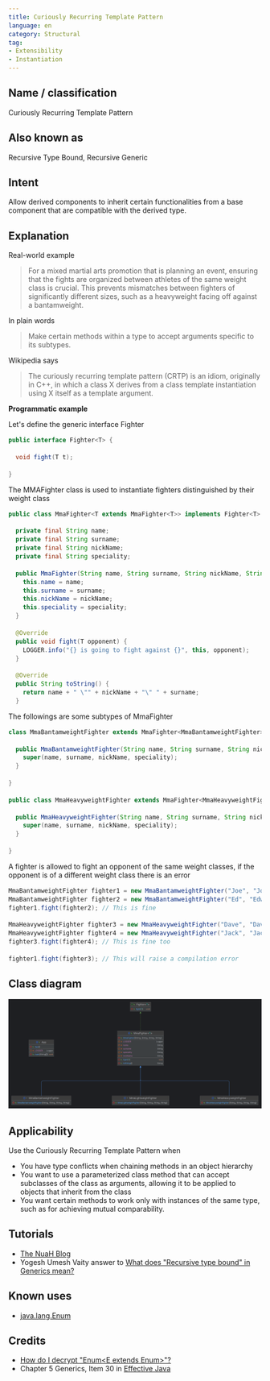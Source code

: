 ```yaml
---
title: Curiously Recurring Template Pattern
language: en
category: Structural
tag:
- Extensibility
- Instantiation
---
```


## Name / classification

Curiously Recurring Template Pattern

## Also known as

Recursive Type Bound, Recursive Generic

## Intent

Allow derived components to inherit certain functionalities from a base component that are compatible with the derived type.

## Explanation

Real-world example

> For a mixed martial arts promotion that is planning an event, ensuring that the fights are organized between athletes
> of the same weight class is crucial. This prevents mismatches between fighters of significantly different sizes, such
> as a heavyweight facing off against a bantamweight.

In plain words

> Make certain methods within a type to accept arguments specific to its subtypes.

Wikipedia says

> The curiously recurring template pattern (CRTP) is an idiom, originally in C++, in which a class X
> derives from a class template instantiation using X itself as a template argument.

**Programmatic example**

Let's define the generic interface Fighter

```java
public interface Fighter<T> {

  void fight(T t);

}
```

The MMAFighter class is used to instantiate fighters distinguished by their weight class

```java
public class MmaFighter<T extends MmaFighter<T>> implements Fighter<T> {

  private final String name;
  private final String surname;
  private final String nickName;
  private final String speciality;

  public MmaFighter(String name, String surname, String nickName, String speciality) {
    this.name = name;
    this.surname = surname;
    this.nickName = nickName;
    this.speciality = speciality;
  }

  @Override
  public void fight(T opponent) {
    LOGGER.info("{} is going to fight against {}", this, opponent);
  }

  @Override
  public String toString() {
    return name + " \"" + nickName + "\" " + surname;
  }
```

The followings are some subtypes of MmaFighter

```java
class MmaBantamweightFighter extends MmaFighter<MmaBantamweightFighter> {

  public MmaBantamweightFighter(String name, String surname, String nickName, String speciality) {
    super(name, surname, nickName, speciality);
  }

}

public class MmaHeavyweightFighter extends MmaFighter<MmaHeavyweightFighter> {

  public MmaHeavyweightFighter(String name, String surname, String nickName, String speciality) {
    super(name, surname, nickName, speciality);
  }

}
```

A fighter is allowed to fight an opponent of the same weight classes, if the opponent is of a different weight class
there is an error

```java
MmaBantamweightFighter fighter1 = new MmaBantamweightFighter("Joe", "Johnson", "The Geek", "Muay Thai");
MmaBantamweightFighter fighter2 = new MmaBantamweightFighter("Ed", "Edwards", "The Problem Solver", "Judo");
fighter1.fight(fighter2); // This is fine

MmaHeavyweightFighter fighter3 = new MmaHeavyweightFighter("Dave", "Davidson", "The Bug Smasher", "Kickboxing");
MmaHeavyweightFighter fighter4 = new MmaHeavyweightFighter("Jack", "Jackson", "The Pragmatic", "Brazilian Jiu-Jitsu");
fighter3.fight(fighter4); // This is fine too

fighter1.fight(fighter3); // This will raise a compilation error
```

## Class diagram

![alt text](./etc/crtp.png "CRTP class diagram")

## Applicability

Use the Curiously Recurring Template Pattern when

* You have type conflicts when chaining methods in an object hierarchy
* You want to use a parameterized class method that can accept subclasses of the class as arguments, allowing it to be applied to objects that inherit from the class
* You want certain methods to work only with instances of the same type, such as for achieving mutual comparability.

## Tutorials

* [The NuaH Blog](https://nuah.livejournal.com/328187.html)
* Yogesh Umesh Vaity answer to [What does "Recursive type bound" in Generics mean?](https://stackoverflow.com/questions/7385949/what-does-recursive-type-bound-in-generics-mean)

## Known uses

* [java.lang.Enum](https://docs.oracle.com/en/java/javase/17/docs/api/java.base/java/lang/Enum.html)

## Credits

* [How do I decrypt "Enum<E extends Enum<E>>"?](http://www.angelikalanger.com/GenericsFAQ/FAQSections/TypeParameters.html#FAQ106)
* Chapter 5 Generics, Item 30 in [Effective Java](https://www.amazon.com/gp/product/0134685997/ref=as_li_tl?ie=UTF8&camp=1789&creative=9325&creativeASIN=0134685997&linkCode=as2&tag=javadesignpat-20&linkId=4e349f4b3ff8c50123f8147c828e53eb)
